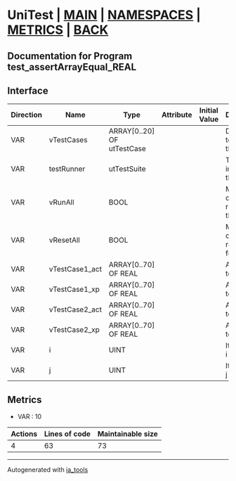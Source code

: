 # UniTest | [MAIN] | [NAMESPACES] | [METRICS] | [BACK]  

## Documentation for Program test_assertArrayEqual_REAL  

## Interface  

| Direction | Name | Type | Attribute | Initial Value | Documentation |
| --------- | ---- | ---- | --------- | ------------- | ------------- |
| VAR | vTestCases | ARRAY[0..20] OF utTestCase |  |  | Definition of all test cases for this POU |  
| VAR | testRunner | utTestSuite |  |  | Test Suite fb instance to run the tests |  
| VAR | vRunAll | BOOL |  |  | Manual command to run all tests for this POU |  
| VAR | vResetAll | BOOL |  |  | Manual command to reset all tests for this POU |  
| VAR | vTestCase1_act | ARRAY[0..70] OF REAL |  |  | Array data 1 of test case 1 |  
| VAR | vTestCase1_xp | ARRAY[0..70] OF REAL |  |  | Array data 2 of test case 1 |  
| VAR | vTestCase2_act | ARRAY[0..70] OF REAL |  |  | Array data 3 of test case 2 |  
| VAR | vTestCase2_xp | ARRAY[0..70] OF REAL |  |  | Array data 4 of test case 2 |  
| VAR | i | UINT |  |  | Iterator variable i |  
| VAR | j | UINT |  |  | Iterator variable j |  


## Metrics  

- VAR : 10

| Actions | Lines of code | Maintainable size |
| ------- | ------------- | ----------------- |
| 4 | 63 | 73 |

---
Autogenerated with [ia_tools](https://github.com/tkucic/ia_tools)  

[MAIN]: ../../../../index.md
[NAMESPACES]: ../../nsList.md
[METRICS]: ../../../metrics.md
[BACK]: ../nsMain.md
